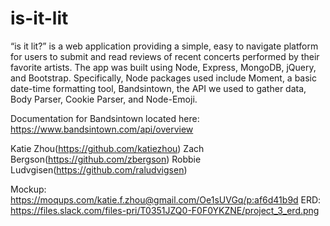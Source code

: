 # is-it-lit

“is it lit?” is a web application providing a simple, easy to navigate platform for users to submit and read reviews of recent concerts performed by their favorite artists. 
The app was built using Node, Express, MongoDB, jQuery, and Bootstrap. Specifically, Node packages used include Moment, a basic date-time formatting tool, Bandsintown, the API we used to gather data, Body Parser, Cookie Parser, and Node-Emoji.

Documentation for Bandsintown located here: https://www.bandsintown.com/api/overview

Katie Zhou(https://github.com/katiezhou)
Zach Bergson(https://github.com/zbergson)
Robbie Ludvgisen(https://github.com/raludvigsen)

Mockup: https://moqups.com/katie.f.zhou@gmail.com/Oe1sUVGq/p:af6d41b9d
ERD: https://files.slack.com/files-pri/T0351JZQ0-F0F0YKZNE/project_3_erd.png
